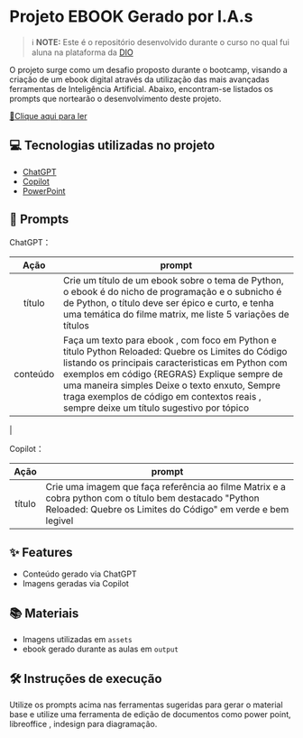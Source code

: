 

# Projeto EBOOK Gerado por I.A.s


 > ℹ️ **NOTE:** Este é o repositório desenvolvido durante o curso no qual fui aluna na plataforma da [DIO](https://dio.me)

O projeto surge como um desafio proposto durante o bootcamp, visando a criação de um ebook digital através da utilização das mais avançadas ferramentas de Inteligência Artificial. Abaixo, encontram-se listados os prompts que nortearão o desenvolvimento deste projeto.

<a href="https://github.com/milrnv/prompts-recipe-to-create-a-ebook/blob/6eee8570a2bb107a23ad4f48b64dd9f003441920/output/python%20reloaded.pdf" title="View PDF now"> 📕Clique aqui para ler</a>

## 💻 Tecnologias utilizadas no projeto

- [ChatGPT](https://chat.openai.com/) 
- [Copilot](https://copilot.microsoft.com/)
- [PowerPoint](https://www.microsoft.com/en/microsoft-365/powerpoint)

## 🧠 Prompts


ChatGPT：

|   Ação   | prompt                                                                                                                                                                                                                                                                         |
| :------: | ------------------------------------------------------------------------------------------------------------------------------------------------------------------------------------------------------------------------------------------------------------------------------ |
|  título  | Crie um título de um ebook sobre o tema de Python, o ebook é do nicho de programação e o subnicho é de Python, o título deve ser épico e curto, e tenha uma temática do filme matrix, me liste 5 variações de títulos                                                      |
| conteúdo | Faça um texto para ebook , com foco em Python e titulo Python Reloaded: Quebre os Limites do Código listando os principais caracteristicas em Python com exemplos em código {REGRAS} Explique sempre de uma maneira simples Deixe o texto enxuto, Sempre traga exemplos de código em contextos reais , sempre deixe um título sugestivo por tópico

 |


Copilot：

|  Ação  | prompt                                                                                 |
| :----: | -------------------------------------------------------------------------------------- |
| título | Crie uma imagem que faça referência ao filme Matrix e a cobra python com o título bem destacado "Python Reloaded: Quebre os Limites do Código" em verde e bem legivel |

## ✨ Features

- Conteúdo gerado via ChatGPT
- Imagens geradas via Copilot

## 📚 Materiais

- Imagens utilizadas em `assets`
- ebook gerado durante as aulas em `output`

## 🛠️ Instruções de execução

Utilize os prompts acima nas ferramentas sugeridas para gerar o material base e utilize uma ferramenta de edição de documentos como power point, libreoffice , indesign para diagramação.



